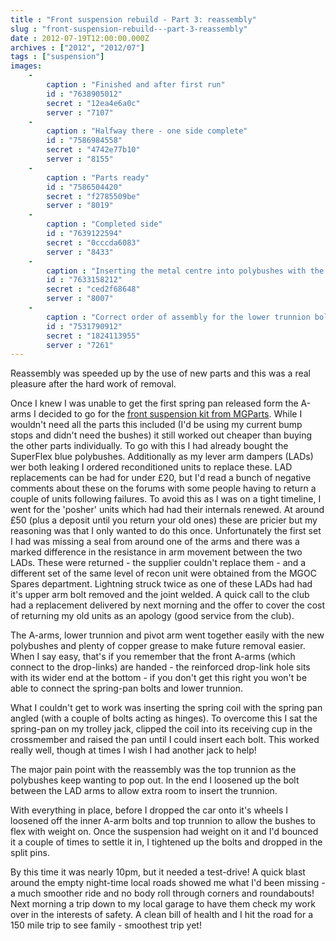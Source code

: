 ```yaml
---
title : "Front suspension rebuild - Part 3: reassembly"
slug : "front-suspension-rebuild---part-3-reassembly"
date : 2012-07-19T12:00:00.000Z
archives : ["2012", "2012/07"]
tags : ["suspension"]
images:
    -
        caption : "Finished and after first run"
        id : "7638905012"
        secret : "12ea4e6a0c"
        server : "7107"
    -
        caption : "Halfway there - one side complete"
        id : "7586984558"
        secret : "4742e77b10"
        server : "8155"
    -
        caption : "Parts ready"
        id : "7586504420"
        secret : "f2785509be"
        server : "8019"
    -
        caption : "Completed side"
        id : "7639122594"
        secret : "0cccda6083"
        server : "8433"
    -
        caption : "Inserting the metal centre into polybushes with the help of a vice"
        id : "7633158212"
        secret : "ced2f68648"
        server : "8007"
    -
        caption : "Correct order of assembly for the lower trunnion bolt"
        id : "7531790912"
        secret : "1824113955"
        server : "7261"
---
```


Reassembly was speeded up by the use of new parts and this was a real pleasure after the hard work of removal.


Once I knew I was unable to get the first spring pan released form the A-arms I decided to go for the <a href="http://www.mgpartsuk.co.uk/prods/bek141std-mgb-front-suspension-kit.html">front suspension kit from MGParts</a>. While I wouldn't need all the parts this included (I'd be using my current bump stops and didn't need the bushes) it still worked out cheaper than buying the other parts individually. To go with this I had already bought the SuperFlex blue polybushes. Additionally as my lever arm dampers (LADs) wer both leaking I ordered reconditioned units to replace these. LAD replacements can be had for under £20, but I'd read a bunch of negative comments about these on the forums with some people having to return a couple of units following failures. To avoid this as I was on a tight timeline, I went for the 'posher' units which had had their internals renewed. At around £50 (plus a deposit until you return your old ones) these are pricier but my reasoning was that I only wanted to do this once. Unfortunately the first set I had was missing a seal from around one of the arms and there was a marked difference in the resistance in arm movement between the two LADs. These were returned - the supplier couldn't replace them - and a different set of the same level of recon unit were obtained from the MGOC Spares department. Lightning struck twice as one of these LADs had had it's upper arm bolt removed and the joint welded. A quick call to the club had a replacement delivered by next morning and the offer to cover the cost of returning my old units as an apology (good service from the club).


The A-arms, lower trunnion and pivot arm went together easily with the new polybushes and plenty of copper grease to make future removal easier. When I say easy, that's if you remember that the front A-arms (which connect to the drop-links) are handed - the reinforced drop-link hole sits with its wider end at the bottom - if you don't get this right you won't be able to connect the spring-pan bolts and lower trunnion.


What I couldn't get to work was inserting the spring coil with the spring pan angled (with a couple of bolts acting as hinges). To overcome this I sat the spring-pan on my trolley jack, clipped the coil into its receiving cup in the crossmember and raised the pan until I could insert each bolt. This worked really well, though at times I wish I had another jack to help!


The major pain point with the reassembly was the top trunnion as the polybushes keep wanting to pop out. In the end I loosened up the bolt between the LAD arms to allow extra room to insert the trunnion.


With everything in place, before I dropped the car onto it's wheels I loosened off the inner A-arm bolts and top trunnion to allow the bushes to flex with weight on. Once the suspension had weight on it and I'd bounced it a couple of times to settle it in, I tightened up the bolts and dropped in the split pins.


By this time it was nearly 10pm, but it needed a test-drive! A quick blast around the empty night-time local roads showed me what I'd been missing - a much smoother ride and no body roll through corners and roundabouts! Next morning a trip down to my local garage to have them check my work over in the interests of safety. A clean bill of health and I hit the road for a 150 mile trip to see family - smoothest trip yet!